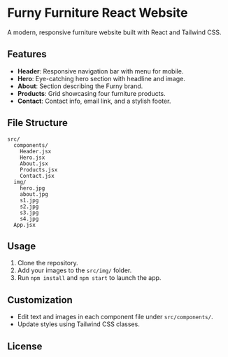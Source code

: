 # Furny Furniture React Website

A modern, responsive furniture website built with React and Tailwind CSS.

## Features

- **Header**: Responsive navigation bar with menu for mobile.
- **Hero**: Eye-catching hero section with headline and image.
- **About**: Section describing the Furny brand.
- **Products**: Grid showcasing four furniture products.
- **Contact**: Contact info, email link, and a stylish footer.

## File Structure

```
src/
  components/
    Header.jsx
    Hero.jsx
    About.jsx
    Products.jsx
    Contact.jsx
  img/
    hero.jpg
    about.jpg
    s1.jpg
    s2.jpg
    s3.jpg
    s4.jpg
  App.jsx
```

## Usage

1. Clone the repository.
2. Add your images to the `src/img/` folder.
3. Run `npm install` and `npm start` to launch the app.

## Customization

- Edit text and images in each component file under `src/components/`.
- Update styles using Tailwind CSS classes.

## License
